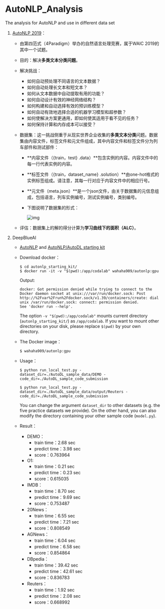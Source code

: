 # AutoNLP_Analysis
The analysis for AutoNLP and use in different data set

1. [AutoNLP 2019](https://www.4paradigm.com/competition/autoNLP2019)：

   * 由第四范式（4Paradigm）举办的自然语言处理竞赛，属于WAIC 2019的其中一个试题。

   * 目的：解决**多类文本分类问题**。

   * 解决挑战：

     *  如何自动预处理不同语言的文本数据？
     * 如何自动处理长文本和短文本？

     - 如何从文本数据中自动提取有用的功能？
     -  如何自动设计有效的神经网络结构？
     - 如何构建和自动选择有效的预训练模型？
     - 如何自动有效地选择合适的机器学习模型和超参数？
     - 如何使解决方案更通用，即如何使其适用于看不见的任务？
     - 如何保持计算和内存成本可以接受？

   * 数据集：这一挑战侧重于从现实世界企业收集的**多类文本分类**问题。数据集由内容文件，标签文件和元文件组成，其中内容文件和标签文件分为列车部件和测试部件：

     - **内容文件（{train，test} .data）**包含实例的内容。内容文件中的每一行代表实例的内容。

     - **标签文件（{train，dataset_name} .solution）**由one-hot格式的实例标签组成。请注意，其每一行对应于内容文件中的相应行号。

     -  **元文件（meta.json）**是一个json文件，由关于数据集的元信息组成，包括语言，列车实例编号，测试实例编号，类别编号。

     - 下图说明了数据集的形式：

       ![img](https://www.4paradigm.com/images/pc/autonlp/data1.png)

   * 评估：数据集上的解的得分计算为**学习曲线下的面积（ALC）**。

     

2. DeepBlueAI

   * [AutoNLP](https://github.com/DeepBlueAI/AutoNLP) and [AutoNLP/AutoDL starting kit](https://github.com/mortal123/autonlp_starting_kit)

   * Download  docker：

     ```shell
     $ cd autonlp_starting_kit/
     $ docker run -it -v "$(pwd):/app/codalab" wahaha909/autonlp:gpu
     ```

     Output:

     ```shell
     docker: Got permission denied while trying to connect to the Docker daemon socket at unix:///var/run/docker.sock: Post http://%2Fvar%2Frun%2Fdocker.sock/v1.39/containers/create: dial unix /var/run/docker.sock: connect: permission denied.
     See 'docker run --help'.
     ```

     The option `-v "$(pwd):/app/codalab"` mounts current directory (`autonlp_starting_kit/`) as `/app/codalab`. If you want to mount other directories on your disk, please replace `$(pwd)` by your own directory.

   * The Docker image：

     ```shell
     $ wahaha909/autonlp:gpu
     ```

   * Usage：

     ```shell
     $ python run_local_test.py -dataset_dir=./AutoDL_sample_data/DEMO -code_dir=./AutoDL_sample_code_submission
     
     $ python run_local_test.py -dataset_dir=./AutoDL_sample_data/output/Reuters -code_dir=./AutoDL_sample_code_submission
     ```

     You can change the argument `dataset_dir` to other datasets (e.g. the five practice datasets we provide). On the other hand, you can also modify the directory containing your other sample code (`model.py`).

   * Result：

     * DEMO：
       * train time：2.68  sec
       * predict time：3.98  sec
       * score：0.763964
     * O1:
       - train time：0.21  sec
       - predict time：0.23  sec
       - score：0.615035
     * IMDB：
       - train time：8.70  sec
       - predict time：9.69  sec
       - score：0.753487
     * 20News：
       - train time：6.55  sec
       - predict time：7.21  sec
       - score：0.808549
     * AGNews：
       - train time：6.04  sec
       - predict time：6.58  sec
       - score：0.854864
     * DBpedia：
       - train time：39.42  sec
       - predict time：42.61  sec
       - score：0.836783
     * Reuters：
       - train time：1.92  sec
       - predict time：2.08  sec
       - score：0.668992